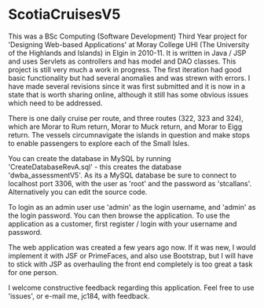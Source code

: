 # ScotiaCruisesV5
This was a BSc Computing (Software Development) Third Year project for 'Designing Web-based Applications' 
at Moray College UHI (The University of the Highlands and Islands) in Elgin in 2010-11.
It is written in Java / JSP and uses Servlets as controllers and has model and DAO classes. 
This project is still very much a work in progress. The first iteration had good basic functionality but had several 
anomalies and was strewn with errors. I have made several revisions since it was first submitted and it is 
now in a state that is worth sharing online, although it still has some obvious issues which need to be addressed.
 
There is one daily cruise per route, and three routes (322, 323 and 324), which are Morar to Rum return, Morar to Muck return, and Morar
to Eigg return. The vessels circumnavigate the islands in question and make stops to enable passengers to explore each of the Small Isles.

You can create the database in MySQL by running 'CreateDatabaseRevA.sql' - this creates the database 'dwba_assessmentV5'. 
As its a MySQL database be sure to connect to localhost port 3306, with the user as 'root' and the password as 'stcallans'.
Alternatively you can edit the source code.

To login as an admin user use 'admin' as the login username, and 'admin' as the login password. You can then 
browse the application. To use the application as a customer, first register / login with your username and password.

The web application was created a few years ago now. If it was new, I would implement it with JSF or PrimeFaces, and also use Bootstrap,
but I will have to stick with JSP as overhauling the front end completely is too great a task for one person.

I welcome constructive feedback regarding this application. Feel free to use 'issues', or e-mail me, jc184, with feedback.
